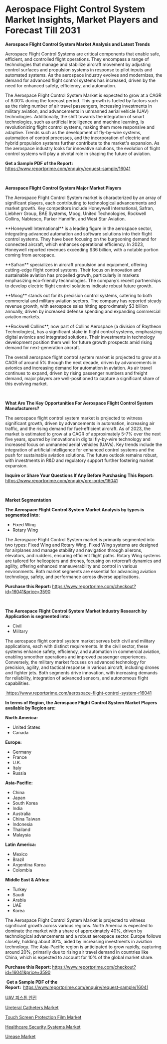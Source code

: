 <p><h1>Aerospace Flight Control System Market Insights, Market Players and Forecast Till 2031</h1></p><p><strong>Aerospace Flight Control System Market Analysis and Latest Trends</strong></p>
<p><p>Aerospace Flight Control Systems are critical components that enable safe, efficient, and controlled flight operations. They encompass a range of technologies that manage and stabilize aircraft movement by adjusting control surfaces and propulsion systems in response to pilot inputs and automated systems. As the aerospace industry evolves and modernizes, the demand for advanced flight control systems has increased, driven by the need for enhanced safety, efficiency, and automation.</p><p>The Aerospace Flight Control System Market is expected to grow at a CAGR of 8.00% during the forecast period. This growth is fueled by factors such as the rising number of air travel passengers, increasing investments in military aviation, and advancements in unmanned aerial vehicle (UAV) technologies. Additionally, the shift towards the integration of smart technologies, such as artificial intelligence and machine learning, is revolutionizing flight control systems, making them more responsive and adaptive. Trends such as the development of fly-by-wire systems, automation of control processes, and the incorporation of electric and hybrid propulsion systems further contribute to the market's expansion. As the aerospace industry looks for innovative solutions, the evolution of flight control systems will play a pivotal role in shaping the future of aviation.</p></p>
<p><strong>Get a Sample PDF of the Report:&nbsp;</strong> <a href="https://www.reportprime.com/enquiry/request-sample/16041">https://www.reportprime.com/enquiry/request-sample/16041</a></p>
<p>&nbsp;</p>
<p><strong>Aerospace Flight Control System Major Market Players</strong></p>
<p><p>The Aerospace Flight Control System market is characterized by an array of significant players, each contributing to technological advancements and market growth. Key competitors include Honeywell International, Safran, Liebherr Group, BAE Systems, Moog, United Technologies, Rockwell Collins, Nabtesco, Parker Hannifin, and West Star Aviation.</p><p>**Honeywell International** is a leading figure in the aerospace sector, integrating advanced automation and software solutions into their flight control systems. They have been focusing on the burgeoning demand for connected aircraft, which enhances operational efficiency. In 2023, Honeywell reported revenues exceeding $36 billion, with a notable portion coming from aerospace.</p><p>**Safran** specializes in aircraft propulsion and equipment, offering cutting-edge flight control systems. Their focus on innovation and sustainable aviation has propelled growth, particularly in markets emphasizing eco-friendly technologies. The company’s recent partnerships to develop electric flight control solutions indicate robust future growth.</p><p>**Moog** stands out for its precision control systems, catering to both commercial and military aviation sectors. The company has reported steady revenue growth, with aerospace sales hitting approximately $3 billion annually, driven by increased defense spending and expanding commercial aviation markets.</p><p>**Rockwell Collins**, now part of Collins Aerospace (a division of Raytheon Technologies), has a significant stake in flight control systems, emphasizing digital avionics and integrated solutions. Their investments in technology development position them well for future growth prospects amid rising demand for next-generation aircraft.</p><p>The overall aerospace flight control system market is projected to grow at a CAGR of around 5% through the next decade, driven by advancements in avionics and increasing demand for automation in aviation. As air travel continues to expand, driven by rising passenger numbers and freight demand, major players are well-positioned to capture a significant share of this evolving market.</p></p>
<p>&nbsp;</p>
<p><strong>What Are The Key Opportunities For Aerospace Flight Control System Manufacturers?</strong></p>
<p><p>The aerospace flight control system market is projected to witness significant growth, driven by advancements in automation, increasing air traffic, and the rising demand for fuel-efficient aircraft. As of 2023, the market is estimated to grow at a CAGR of approximately 5-7% over the next five years, spurred by innovations in digital fly-by-wire technology and increased focus on unmanned aerial vehicles (UAVs). Key trends include the integration of artificial intelligence for enhanced control systems and the push for sustainable aviation solutions. The future outlook remains robust, with investments in R&D and regulatory support further fostering market expansion.</p></p>
<p><strong>Inquire or Share Your Questions If Any Before Purchasing This Report:</strong> <a href="https://www.reportprime.com/enquiry/pre-order/16041">https://www.reportprime.com/enquiry/pre-order/16041</a></p>
<p>&nbsp;</p>
<p><strong>Market Segmentation</strong></p>
<p><strong>The Aerospace Flight Control System Market Analysis by types is segmented into:</strong></p>
<p><ul><li>Fixed Wing</li><li>Rotary Wing</li></ul></p>
<p><p>The Aerospace Flight Control System market is primarily segmented into two types: Fixed Wing and Rotary Wing. Fixed Wing systems are designed for airplanes and manage stability and navigation through ailerons, elevators, and rudders, ensuring efficient flight paths. Rotary Wing systems are tailored for helicopters and drones, focusing on rotorcraft dynamics and agility, offering enhanced maneuverability and control in various environments. Both market segments are essential for advancing aviation technology, safety, and performance across diverse applications.</p></p>
<p><strong>Purchase this Report:&nbsp;</strong><a href="https://www.reportprime.com/checkout?id=16041&price=3590">https://www.reportprime.com/checkout?id=16041&price=3590</a></p>
<p>&nbsp;</p>
<p><strong>The Aerospace Flight Control System Market Industry Research by Application is segmented into:</strong></p>
<p><ul><li>Civil</li><li>Military</li></ul></p>
<p><p>The aerospace flight control system market serves both civil and military applications, each with distinct requirements. In the civil sector, these systems enhance safety, efficiency, and automation in commercial aviation, enabling smoother operations and improved passenger experiences. Conversely, the military market focuses on advanced technology for precision, agility, and tactical response in various aircraft, including drones and fighter jets. Both segments drive innovation, with increasing demands for reliability, integration of advanced sensors, and autonomous flight capabilities.</p></p>
<p><a href="https://www.reportprime.com/aerospace-flight-control-system-r16041">&nbsp;https://www.reportprime.com/aerospace-flight-control-system-r16041</a></p>
<p><strong>In terms of Region, the Aerospace Flight Control System Market Players available by Region are:</strong></p>
<p>
    <p> <strong> North America: </strong>
        <ul>
            <li>United States</li>
            <li>Canada</li>
        </ul>
        </p> 
    <p> <strong> Europe: </strong>
        <ul>
            <li>Germany</li>
            <li>France</li>
            <li>U.K.</li>
            <li>Italy</li>
            <li>Russia</li>
        </ul>
        </p> 
    <p> <strong> Asia-Pacific: </strong>
        <ul>
            <li>China</li>
            <li>Japan</li>
            <li>South Korea</li>
            <li>India</li>
            <li>Australia</li>
            <li>China Taiwan</li>
            <li>Indonesia</li>
            <li>Thailand</li>
            <li>Malaysia</li>
        </ul>
        </p> 
    <p> <strong> Latin America: </strong>
        <ul>
            <li>Mexico</li>
            <li>Brazil</li>
            <li>Argentina Korea</li>
            <li>Colombia</li>
        </ul>
        </p> 
    <p> <strong> Middle East & Africa: </strong>
        <ul>
            <li>Turkey</li>
            <li>Saudi</li>
            <li>Arabia</li>
            <li>UAE</li>
            <li>Korea</li>
        </ul>
    </p>
    </p>
<p><p>The Aerospace Flight Control System Market is projected to witness significant growth across various regions. North America is expected to dominate the market with a share of approximately 40%, driven by technological advancements and a robust aerospace sector. Europe follows closely, holding about 30%, aided by increasing investments in aviation technology. The Asia-Pacific region is anticipated to grow rapidly, capturing around 20%, primarily due to rising air travel demand in countries like China, which is expected to account for 10% of the global market share.</p></p>
<p><strong>Purchase this Report: </strong><a href="https://www.reportprime.com/checkout?id=16041&price=3590">https://www.reportprime.com/checkout?id=16041&price=3590</a></p>
<p>&nbsp;<strong>Get a Sample PDF of the Report:&nbsp;&nbsp;</strong><a href="https://www.reportprime.com/enquiry/request-sample/16041">https://www.reportprime.com/enquiry/request-sample/16041</a></p>
<p><strong></strong></p>
<p><p><a href="https://medium.com/@conradkirrlin76575/uav-%ED%94%BC%EC%8A%A4%ED%86%A4-%EC%97%94%EC%A7%84-%EC%8B%9C%EC%9E%A5-%EC%A0%90%EC%9C%A0%EC%9C%A8-%EB%B0%8F-%EC%8B%9C%EC%9E%A5-%EB%B6%84%EC%84%9D-2024%EB%85%84%EB%B6%80%ED%84%B0-2031%EB%85%84%EA%B9%8C%EC%A7%80%EC%9D%98-%EC%84%B1%EC%9E%A5-%EB%8F%99%ED%96%A5-%EB%B0%8F-%EC%98%88%EC%B8%A1-c8cb2d8fab53">UAV 피스톤 엔진</a></p><p><a href="https://www.linkedin.com/pulse/ureteral-catheters-market-industry-trends-forecast-period-from-ivlnc?trackingId=UsP9LpEUTBOPu0DlI9PN5Q%3D%3D">Ureteral Catheters Market</a></p><p><a href="https://medium.com/@mslonkoss21/the-touch-screen-protection-film-market-has-grown-significantly-as-a-result-of-several-important-1e536e1ab472">Touch Screen Protection Film Market</a></p><p><a href="https://github.com/bmorecock/Market-Research-Report-List-5/blob/main/healthcare-security-systems-market.md">Healthcare Security Systems Market</a></p><p><a href="https://www.linkedin.com/pulse/global-urease-market-size-expected-reach-cagr-9-report-covers-vugyf?trackingId=tFWtOvB8R%2FyQSbMRwju0nA%3D%3D">Urease Market</a></p></p>